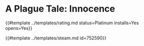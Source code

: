 # A Plague Tale: Innocence
<!-- script:Aliases [] -->

{{#template ../templates/rating.md status=Platinum installs=Yes opens=Yes}}

{{#template ../templates/steam.md id=752590}}
